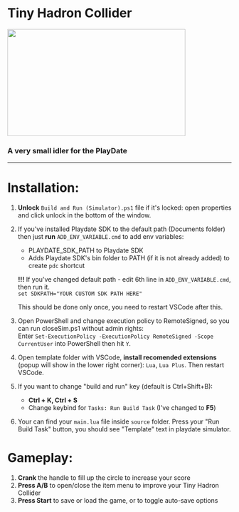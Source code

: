 # Tiny Hadron Collider
<img src="https://i.imgur.com/bFylFgO.gif" width="400" height="240" />

### A very small idler for the PlayDate

---

# Installation:  
1. **Unlock** `Build and Run (Simulator).ps1` file if it's locked: open properties and click unlock in the bottom of the window.  
2. If you've installed Playdate SDK to the default path (Documents folder) then just **run** `ADD_ENV_VARIABLE.cmd` to add env variables:  
    * PLAYDATE_SDK_PATH to Playdate SDK
    * Adds Playdate SDK's bin folder to PATH (if it is not already added) to create `pdc` shortcut  

    **!!!** If you've changed default path - edit 6th line in `ADD_ENV_VARIABLE.cmd`, then run it.  
    `set SDKPATH="YOUR CUSTOM SDK PATH HERE"`
    
    This should be done only once, you need to restart VSCode after this.  
3. Open PowerShell and change execution policy to RemoteSigned, so you can run closeSim.ps1 without admin rights:  
    Enter `Set-ExecutionPolicy -ExecutionPolicy RemoteSigned -Scope CurrentUser` into PowerShell then hit `Y`.
4. Open template folder with VSCode, **install recomended extensions** (popup will show in the lower right corner): `Lua`, `Lua Plus`. Then restart VSCode.  
5. If you want to change "build and run" key (default is Ctrl+Shift+B):  
    * **Ctrl + K, Ctrl + S**  
    * Change keybind for `Tasks: Run Build Task` (I've changed to **F5**)  
6. Your can find your `main.lua` file inside `source` folder. Press your "Run Build Task" button, you should see "Template" text in playdate simulator.  

# Gameplay:
1. **Crank** the handle to fill up the circle to increase your score
2. **Press A/B** to open/close the item menu to improve your Tiny Hadron Collider
3. **Press Start** to save or load the game, or to toggle auto-save options